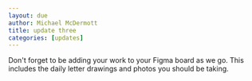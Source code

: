 ```yaml
---
layout: due
author: Michael McDermott
title: update three
categories: [updates]
---
```


Don't forget to be adding your work to your Figma board as we go. This includes the daily letter drawings and photos you should be taking.